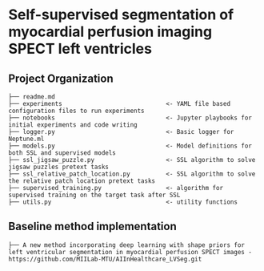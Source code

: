 # Self-supervised segmentation of myocardial perfusion imaging SPECT left ventricles


Project Organization
------------

    ├── readme.md                      
    ├── experiments                             <- YAML file based configuration files to run experiments
    ├── notebooks                               <- Jupyter playbooks for initial experiments and code writing
    ├── logger.py                               <- Basic logger for Neptune.ml
    ├── models.py                               <- Model definitions for both SSL and supervised models
    ├── ssl_jigsaw_puzzle.py                    <- SSL algorithm to solve jigsaw puzzles pretext tasks
    ├── ssl_relative_patch_location.py          <- SSL algorithm to solve the relative patch location pretext tasks
    ├── supervised_training.py                  <- algorithm for supervised training on the target task after SSL
    ├── utils.py                                <- utility functions


Baseline method implementation
------------

    ├── A new method incorporating deep learning with shape priors for left ventricular segmentation in myocardial perfusion SPECT images - https://github.com/MIILab-MTU/AIInHealthcare_LVSeg.git 
